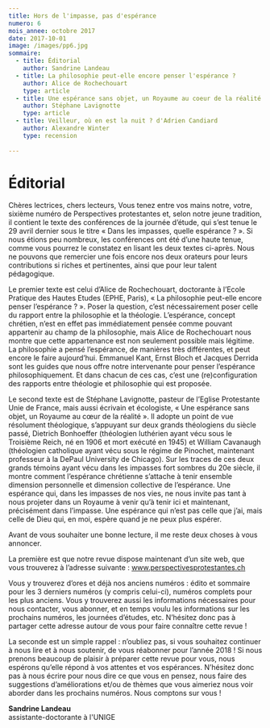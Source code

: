 ```yaml
---
title: Hors de l'impasse, pas d'espérance
numero: 6
mois_annee: octobre 2017
date: 2017-10-01
image: /images/pp6.jpg
sommaire:
  - title: Éditorial
    author: Sandrine Landeau
  - title: La philosophie peut-elle encore penser l'espérance ?
    author: Alice de Rochechouart
    type: article
  - title: Une espérance sans objet, un Royaume au coeur de la réalité
    author: Stéphane Lavignotte
    type: article
  - title: Veilleur, où en est la nuit ? d'Adrien Candiard
    author: Alexandre Winter
    type: recension
 
---
```


# Éditorial
Chères lectrices, chers lecteurs,
Vous tenez entre vos mains notre, votre, sixième numéro de Perspectives protestantes et, selon notre jeune tradition, il contient le texte des conférences de la journée d’étude, qui s’est tenue le 29 avril dernier sous le titre « Dans les impasses, quelle espérance ? ». Si nous étions peu nombreux, les conférences ont été d’une haute tenue, comme vous pourrez le constatez en lisant les deux textes ci-après. Nous ne pouvons que remercier une fois encore nos deux orateurs pour leurs contributions si riches et pertinentes, ainsi que pour leur talent pédagogique. 

Le premier texte est celui d’Alice de Rochechouart, doctorante à l’Ecole Pratique des Hautes Etudes (EPHE, Paris), « La philosophie peut-elle encore penser l’espérance ? ». Poser la question, c’est nécessairement poser celle du rapport entre la philosophie et la théologie. L’espérance, concept chrétien, n’est en effet pas immédiatement pensée comme pouvant appartenir au champ de la philosophie, mais Alice de Rochechouart nous montre que cette appartenance est non seulement possible mais légitime. La philosophie a pensé l’espérance, de manières très différentes, et peut encore le faire aujourd’hui. Emmanuel Kant, Ernst Bloch et Jacques Derrida sont les guides que nous offre notre intervenante pour penser l’espérance philosophiquement. Et dans chacun de ces cas, c’est une (re)configuration des rapports entre théologie et philosophie qui est proposée. 

Le second texte est de Stéphane Lavignotte, pasteur de l’Eglise Protestante Unie de France, mais aussi écrivain et écologiste, « Une espérance sans objet, un Royaume au cœur de la réalité ». Il adopte un point de vue résolument théologique, s’appuyant sur deux grands théologiens du siècle passé, Dietrich Bonhoeffer (théologien luthérien ayant vécu sous le Troisième Reich, né en 1906 et mort exécuté en 1945) et William Cavanaugh (théologien catholique ayant vécu sous le régime de Pinochet, maintenant professeur à la DePaul University de Chicago). Sur les traces de ces deux grands témoins ayant vécu dans les impasses fort sombres du 20e siècle, il montre comment l’espérance chrétienne s’attache à tenir ensemble dimension personnelle et dimension collective de l’espérance. Une espérance qui, dans les impasses de nos vies, ne nous invite pas tant à nous projeter dans un Royaume à venir qu’à tenir ici et maintenant, précisément dans l’impasse. Une espérance qui n’est pas celle que j’ai, mais celle de Dieu qui, en moi, espère quand je ne peux plus espérer.

Avant de vous souhaiter une bonne lecture, il me reste deux choses à vous annoncer.

La première est que notre revue dispose maintenant d’un site web, que vous trouverez à l’adresse suivante : www.perspectivesprotestantes.ch 

Vous y trouverez d’ores et déjà nos anciens numéros : édito et sommaire pour les 3 derniers numéros (y compris celui-ci), numéros complets pour les plus anciens. Vous y trouverez aussi les informations nécessaires pour nous contacter, vous abonner, et en temps voulu les informations sur les prochains numéros, les journées d’études, etc. N’hésitez donc pas à partager cette adresse autour de vous pour faire connaître cette revue !

La seconde est un simple rappel : n’oubliez pas, si vous souhaitez continuer à nous lire et à nous soutenir, de vous réabonner pour l’année 2018 ! Si nous prenons beaucoup de plaisir à préparer cette revue pour vous, nous espérons qu’elle répond à vos attentes et vos espérances. N’hésitez donc pas à nous écrire pour nous dire ce que vous en pensez, nous faire des suggestions d’améliorations et/ou de thèmes que vous aimeriez nous voir aborder dans les prochains numéros. Nous comptons sur vous !

**Sandrine Landeau**  
assistante-doctorante à l'UNIGE

